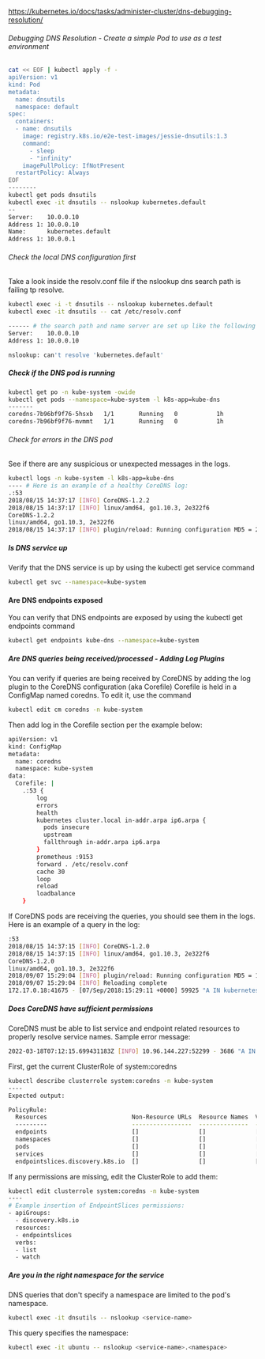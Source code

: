 https://kubernetes.io/docs/tasks/administer-cluster/dns-debugging-resolution/

###### Debugging DNS Resolution - Create a simple Pod to use as a test environment

``````sh
cat << EOF | kubectl apply -f -
apiVersion: v1
kind: Pod
metadata:
  name: dnsutils
  namespace: default
spec:
  containers:
  - name: dnsutils
    image: registry.k8s.io/e2e-test-images/jessie-dnsutils:1.3
    command:
      - sleep
      - "infinity"
    imagePullPolicy: IfNotPresent
  restartPolicy: Always
EOF
--------
kubectl get pods dnsutils
kubectl exec -it dnsutils -- nslookup kubernetes.default
--
Server:    10.0.0.10
Address 1: 10.0.0.10
Name:      kubernetes.default
Address 1: 10.0.0.1
``````
###### Check the local DNS configuration first
Take a look inside the resolv.conf file if the nslookup dns search path is failing
tp resolve.
``````sh
kubectl exec -i -t dnsutils -- nslookup kubernetes.default
kubectl exec -it dnsutils -- cat /etc/resolv.conf

------ # the search path and name server are set up like the following
Server:    10.0.0.10
Address 1: 10.0.0.10

nslookup: can't resolve 'kubernetes.default'
``````

##### Check if the DNS pod is running

``````sh
kubectl get po -n kube-system -owide
kubectl get pods --namespace=kube-system -l k8s-app=kube-dns
-------
coredns-7b96bf9f76-5hsxb   1/1       Running   0           1h
coredns-7b96bf9f76-mvmmt   1/1       Running   0           1h
``````
###### Check for errors in the DNS pod
See if there are any suspicious or unexpected messages in the logs.
``````sh
kubectl logs -n kube-system -l k8s-app=kube-dns
---- # Here is an example of a healthy CoreDNS log: 
.:53
2018/08/15 14:37:17 [INFO] CoreDNS-1.2.2
2018/08/15 14:37:17 [INFO] linux/amd64, go1.10.3, 2e322f6
CoreDNS-1.2.2
linux/amd64, go1.10.3, 2e322f6
2018/08/15 14:37:17 [INFO] plugin/reload: Running configuration MD5 = 24e6c59e83ce706f07bcc82c31b1ea1c

``````
##### Is DNS service up
Verify that the DNS service is up by using the kubectl get service command
``````sh
kubectl get svc --namespace=kube-system

``````
#### Are DNS endpoints exposed
You can verify that DNS endpoints are exposed by using the kubectl get endpoints command
``````sh
kubectl get endpoints kube-dns --namespace=kube-system
``````
##### Are DNS queries being received/processed - Adding Log Plugins
You can verify if queries are being received by CoreDNS by adding the log plugin to the CoreDNS configuration (aka Corefile)
Corefile is held in a ConfigMap named coredns. To edit it, use the command

``````sh
kubectl edit cm coredns -n kube-system
``````
Then add log in the Corefile section per the example below:
``````sh
apiVersion: v1
kind: ConfigMap
metadata:
  name: coredns
  namespace: kube-system
data:
  Corefile: |
    .:53 {
        log
        errors
        health
        kubernetes cluster.local in-addr.arpa ip6.arpa {
          pods insecure
          upstream
          fallthrough in-addr.arpa ip6.arpa
        }
        prometheus :9153
        forward . /etc/resolv.conf
        cache 30
        loop
        reload
        loadbalance
    }    
``````
If CoreDNS pods are receiving the queries, you should see them in the logs. Here is an example of a query in the log:
``````sh
:53
2018/08/15 14:37:15 [INFO] CoreDNS-1.2.0
2018/08/15 14:37:15 [INFO] linux/amd64, go1.10.3, 2e322f6
CoreDNS-1.2.0
linux/amd64, go1.10.3, 2e322f6
2018/09/07 15:29:04 [INFO] plugin/reload: Running configuration MD5 = 162475cdf272d8aa601e6fe67a6ad42f
2018/09/07 15:29:04 [INFO] Reloading complete
172.17.0.18:41675 - [07/Sep/2018:15:29:11 +0000] 59925 "A IN kubernetes.default.svc.cluster.local. udp 54 false 512" NOERROR qr,aa,rd,ra 106 0.000066649s
``````
##### Does CoreDNS have sufficient permissions
CoreDNS must be able to list service and endpoint related resources to properly resolve service names.
Sample error message:
``````sh
2022-03-18T07:12:15.699431183Z [INFO] 10.96.144.227:52299 - 3686 "A IN serverproxy.contoso.net.cluster.local. udp 52 false 512" SERVFAIL qr,aa,rd 145 0.000091221s
``````
First, get the current ClusterRole of system:coredns
``````sh
kubectl describe clusterrole system:coredns -n kube-system
----
Expected output:

PolicyRule:
  Resources                        Non-Resource URLs  Resource Names  Verbs
  ---------                        -----------------  --------------  -----
  endpoints                        []                 []              [list watch]
  namespaces                       []                 []              [list watch]
  pods                             []                 []              [list watch]
  services                         []                 []              [list watch]
  endpointslices.discovery.k8s.io  []                 []              [list watch]
``````
If any permissions are missing, edit the ClusterRole to add them:
``````sh
kubectl edit clusterrole system:coredns -n kube-system
----
# Example insertion of EndpointSlices permissions:
- apiGroups:
  - discovery.k8s.io
  resources:
  - endpointslices
  verbs:
  - list
  - watch
``````
##### Are you in the right namespace for the service
DNS queries that don't specify a namespace are limited to the pod's namespace.
``````sh
kubectl exec -it dnsutils -- nslookup <service-name>
``````
This query specifies the namespace:
``````sh
kubectl exec -it ubuntu -- nslookup <service-name>.<namespace>
``````